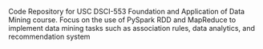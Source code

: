 Code Repository for USC DSCI-553 Foundation and Application of Data Mining course. Focus on the use of PySpark RDD and MapReduce to implement data mining tasks such as association rules, data analytics, and recommendation system
